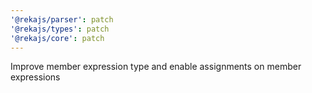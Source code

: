 ```yaml
---
'@rekajs/parser': patch
'@rekajs/types': patch
'@rekajs/core': patch
---
```


Improve member expression type and enable assignments on member expressions
